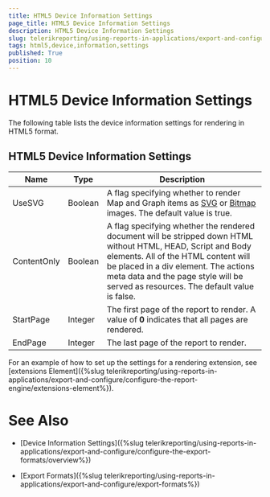 ```yaml
---
title: HTML5 Device Information Settings
page_title: HTML5 Device Information Settings 
description: HTML5 Device Information Settings
slug: telerikreporting/using-reports-in-applications/export-and-configure/configure-the-export-formats/html5-device-information-settings
tags: html5,device,information,settings
published: True
position: 10
---
```

<style>
table th:first-of-type {
    width: 15%;
}
table th:nth-of-type(2) {
    width: 15%;
}
table th:nth-of-type(3) {
    width: 70%;
}
</style>

# HTML5 Device Information Settings

The following table lists the device information settings for rendering in HTML5 format.

## HTML5 Device Information Settings

|__Name__|__Type__|__Description__|
| ------ | ------ | ------ |
|UseSVG|Boolean|A flag specifying whether to render Map and Graph items as [SVG](http://www.w3.org/Graphics/SVG/) or [Bitmap](http://msdn.microsoft.com/en-us/library/windows/desktop/ms536393(v=vs.85).aspx) images. The default value is true.|
|ContentOnly|Boolean|A flag specifying whether the rendered document will be stripped down HTML without HTML, HEAD, Script and Body elements. All of the HTML content will be placed in a div element. The actions meta data and the page style will be served as resources. The default value is false.|
|StartPage|Integer|The first page of the report to render. A value of __0__ indicates that all pages are rendered.|
|EndPage|Integer|The last page of the report to render.|

For an example of how to set up the settings for a rendering extension, see [extensions Element]({%slug telerikreporting/using-reports-in-applications/export-and-configure/configure-the-report-engine/extensions-element%}). 

# See Also

* [Device Information Settings]({%slug telerikreporting/using-reports-in-applications/export-and-configure/configure-the-export-formats/overview%})

* [Export Formats]({%slug telerikreporting/using-reports-in-applications/export-and-configure/export-formats%})
